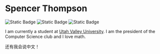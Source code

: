 # Spencer Thompson

![Static Badge](https://img.shields.io/badge/Neovim-neo?style=for-the-badge&logo=neovim&labelColor=black&link=https%3A%2F%2Fgithub.com%2Fneovim%2Fneovim)
![Static Badge](https://img.shields.io/badge/Golang-blue?style=for-the-badge&logo=go&labelColor=black&link=https%3A%2F%2Fgo.dev%2F)
![Static Badge](https://img.shields.io/badge/Python-yellow?style=for-the-badge&logo=python&labelColor=black&link=https%3A%2F%2Fwww.python.org%2F)

I am currently a student at [Utah Valley University](https://www.uvu.edu/). I am the president of the Computer Science club and I love math.

还有我会说中文！


<!---
spencer-thompson/spencer-thompson is a ✨ special ✨ repository because its `README.md` (this file) appears on your GitHub profile.
You can click the Preview link to take a look at your changes.
--->
